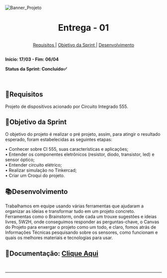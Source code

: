 
![Banner_Projeto](https://github.com/user-attachments/assets/6f7508a2-d937-4b8c-9b76-6812abb6fed2)



<h1 align="center"> Entrega - 01</h1>

##

<p align="center">
  <a href="#requisito">Requisitos </a> 
  |
  <a href="#objetivo">Objetivo da Sprint </a>
  |
  <a href="#desenvolvimento">Desenvolvimento </a>
  
</p>

##

**Início: 17/03  - Fim: 06/04**

**Status da Sprint: Concluído✅**
<br>


</br>


<span id="requisito">
  
 ## 📜Requisitos

 Projeto de dispositivos acionado por Circuito Integrado 555.

<span id="objetivo">
  
## 📌Objetivo da Sprint
O objetivo do projeto é realizar o pré projeto, assim, para atingir o resultado esperado, foram estabelecidas as seguintes etapas:<br>

•	Conhecer sobre CI 555, suas características e aplicações;<br>
•	Entender os componentes eletrônicos (resistor, diodo, transistor, led) e sensor óptico;<br>
•	Entender circuito elétrico;<br>
•	Realizar simulação no Tinkercad;<br>
•	Criar um Croqui do projeto.<br>


<span id="desenvolvimento">
  
## 📚Desenvolvimento

Trabalhamos em equipe usando várias ferramentas que ajudaram a organizar as ideias e transformar tudo em um projeto concreto. Ferramentas como o Brainstorm, onde cada um trouxe sugestões e ideias livres, 5W2H, onde conseguimos responder as perguntas-chave, o Canvas do Projeto para enxergar o projeto como um todo, e claro, fomos atrás de Informações Técnicas pesquisando sobre os sensores, como funcionam e quais os melhores materiais e tecnologias para usar.

## 📝Documentação:  [Clique Aqui](https://github.com/MavPro-tech/Sensor_2025-01/tree/main/documents/sprints/sprint01)

<br>

  
  ---
  
</div>
